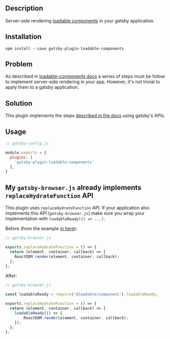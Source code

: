 ## Description

Server-side rendering [loadable components](https://loadable-components.com/) in your gatsby application.

## Installation

`npm install --save gatsby-plugin-loadable-components`

## Problem

As described in [loadable-components docs](https://loadable-components.com/docs/server-side-rendering/) a series of steps 
must be follow to implement server-side rendering in your app. However, it's not trivial to apply them to a gatsby application.

## Solution

This plugin implements the steps [described in the docs](https://loadable-components.com/docs/server-side-rendering/) 
using gatsby's APIs.

## Usage

```javascript
// gatsby-config.js

module.exports = {
  plugins: [
    'gatsby-plugin-loadable-components'
  ],
}
```

## My `gatsby-browser.js` already implements `replaceHydrateFunction` API

This plugin uses `replaceHydrateFunction` API. If your application also implements this API (`gatsby-browser.js`)
make sure you wrap your implementation with `loadableReady(() => ...)`. 

Before (from the example [in here](https://www.gatsbyjs.org/docs/browser-apis/#replaceHydrateFunction)):
```javascript
// gatsby-browser.js

exports.replaceHydrateFunction = () => {
  return (element, container, callback) => {
    ReactDOM.render(element, container, callback);
  };
};
```

After:
```javascript
// gatsby-browser.js

const loadableReady = require('@loadable/component').loadableReady;

exports.replaceHydrateFunction = () => {
  return (element, container, callback) => {
    loadableReady(() => {
        ReactDOM.render(element, container, callback);
    });
  };
};
```
